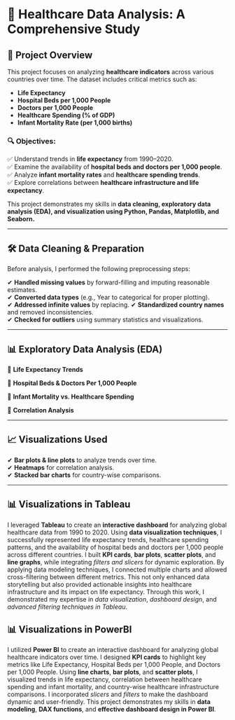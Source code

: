 # 🏥 Healthcare Data Analysis: A Comprehensive Study  

## 📌 Project Overview  
This project focuses on analyzing **healthcare indicators** across various countries over time. The dataset includes critical metrics such as:  

- **Life Expectancy**  
- **Hospital Beds per 1,000 People**  
- **Doctors per 1,000 People**  
- **Healthcare Spending (% of GDP)**  
- **Infant Mortality Rate (per 1,000 births)**  

### 🔍 **Objectives:**  
✅ Understand trends in **life expectancy** from 1990–2020.  
✅ Examine the availability of **hospital beds and doctors per 1,000 people**.  
✅ Analyze **infant mortality rates** and **healthcare spending trends**.  
✅ Explore correlations between **healthcare infrastructure and life expectancy**.  

This project demonstrates my skills in **data cleaning, exploratory data analysis (EDA), and visualization using Python, Pandas, Matplotlib, and Seaborn.**  

---

## 🛠 **Data Cleaning & Preparation**  
Before analysis, I performed the following preprocessing steps:  

✔ **Handled missing values** by forward-filling and imputing reasonable estimates.  
✔ **Converted data types** (e.g., Year to categorical for proper plotting).  
✔ **Addressed infinite values** by replacing.
✔ **Standardized country names** and removed inconsistencies.  
✔ **Checked for outliers** using summary statistics and visualizations.  

---

## 📊 **Exploratory Data Analysis (EDA)**  


📌 **Life Expectancy Trends**  

📌 **Hospital Beds & Doctors Per 1,000 People**  

📌 **Infant Mortality vs. Healthcare Spending**  

📌 **Correlation Analysis**  

---

## 📈 **Visualizations Used**  
✔ **Bar plots & line plots** to analyze trends over time.  
✔ **Heatmaps** for correlation analysis.  
✔ **Stacked bar charts** for country-wise comparisons.

---

## 📊 **Visualizations in Tableau**

I leveraged **Tableau** to create an **interactive dashboard** for analyzing global healthcare data from 1990 to 2020. Using **data visualization techniques**, I successfully represented life expectancy trends, healthcare spending patterns, and the availability of hospital beds and doctors per 1,000 people across different countries. I built **KPI cards**, **bar plots**, **scatter plots**, and **line graphs**, while integrating *filters and slicers* for dynamic exploration. By applying data modeling techniques, I connected multiple charts and allowed cross-filtering between different metrics. This not only enhanced data storytelling but also provided actionable insights into healthcare infrastructure and its impact on life expectancy. Through this work, I demonstrated my expertise in *data visualization*, *dashboard design*, and *advanced filtering techniques in Tableau*.

## 📊 **Visualizations in PowerBI**

I utilized **Power BI** to create an interactive dashboard for analyzing global healthcare indicators over time. I designed **KPI cards** to highlight key metrics like Life Expectancy, Hospital Beds per 1,000 People, and Doctors per 1,000 People. Using **line charts**, **bar plots**, and **scatter plots**, I visualized trends in life expectancy, correlation between healthcare spending and infant mortality, and country-wise healthcare infrastructure comparisons. I incorporated *slicers* and *filters* to make the dashboard dynamic and user-friendly. This project demonstrates my skills in **data modeling**, **DAX functions**, and **effective dashboard design in Power BI**.
